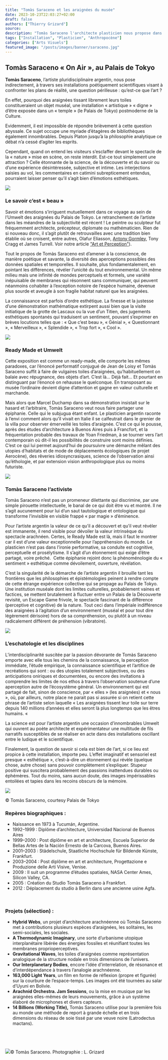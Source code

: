 ```yaml
---
title: "Tomàs Saraceno et les araignées du musée"
date: 2023-10-23T22:03:27+02:00
draft: false
authors: ["Thierry Grizard"]
source: 
description: "Tomàs Saraceno l'architecte plasticien nous propose dans ses projets des utopies visibles et palpables la plupart lui sont inspirées par les araignées."
tags: ["Installation", "Plasticien", "Anthropocène"]
categories: ["Arts Visuels"]
featured_image: "/posts/images/banner/saraceno.jpg"
---
```

## Tomàs Saraceno « On Air », au Palais de Tokyo

**Tomàs Saraceno**, l’artiste pluridisciplinaire argentin, nous pose indirectement, à travers ses installations poétiquement scientifiques visant à confronter les plans de réalité, une question périlleuse : qu’est-ce que l’art ?

En effet, pourquoi des araignées tissant librement leurs toiles constitueraient un objet muséal, une installation « artistique » « digne » d’être exposée dans un « temple » (le Palais de Tokyo) postmoderne de la Culture.

Evidemment, il est impossible de répondre brièvement à cette question abyssale. Ce sujet occupe une myriade d’étagères de bibliothèques également innombrables. Depuis Platon jusqu’à la philosophie analytique ce débat n’a cessé d’agiter les esprits.

Cependant, quand on entend les visiteurs s’esclaffer devant le spectacle de la « nature » mise en scène, on reste interdit. Est-ce tout simplement une attraction ? Celle étonnante de la science, de la découverte et du savoir ou d’une expérience désintéressée, subjective et intime. Les interjections saisies au vol, les commentaires en catimini subrepticement entendus, pourraient laisser penser qu’il s’agit bien d’émotions esthétiques.

![](/posts/images/saraceno/tomas-saraceno_spider_on-air_palais-de-tokyo-51.jpg)

### Le savoir c’est « beau »

Savoir et émotions s’irriguent mutuellement dans ce voyage au sein de l’Umwelt des araignées du Palais de Tokyo. Le retranchement de l’artiste dans les méandres de la subjectivité est récent ! Le peintre ou sculpteur fut fréquemment architecte, précepteur, diplomate ou mathématicien. Rien de si nouveau donc, il s’agit plutôt de retrouvailles avec une tradition bien établie où se croisent, entre autres, Olafur Eliasson, [Antony Gormley](/tags/antony-gormley/), Tony Cragg et James Turrell. Voir notre article ["Art et Perception"](/art-et-perception-art-contemporain/)).

Tout le propos de Tomàs Saraceno est d’amener à la conscience, de manière poétique et savante, la diversité des aperceptions possibles des données spatiales et temporelles. Il souhaite, plus fondamentalement, en pointant les différences, révéler l’unicité du tout environnemental. Un même milieu mais une infinité de mondes perceptuels et formels, une variété inépuisable de membranes qui résonnent sans communiquer, qui peuvent néanmoins cohabiter à l’exception notoire de l’espèce humaine, devenue plus sourde et aveugle à son fragile habitat naturel que les araignées.

La connaissance est parfois d’ordre esthétique. La finesse et la justesse d’une démonstration mathématique extirpent aussi bien que la visite initiatique de la grotte de Lascaux ou la vue d’un Titien, des jugements esthétiques spontanés qui traduisent un sentiment, pouvant s’exprimer en brèves locutions telles que : « Que c’est beau », « Génial », « Questionnant », « Merveilleux », « Splendide », « Trop fort », « Cool ».

![](/posts/images/saraceno/tomas-saraceno_spider_on-air_palais-de-tokyo-16.jpg)

### Ready Made et Umwelt

Cette exposition est comme un ready-made, elle comporte les mêmes paradoxes, car l’énoncé performatif conjugué de Jean de Loisy et Tomàs Saraceno suffit à faire de vulgaires toiles d’araignées, qu’habituellement on balaie avec répugnance, des objets d’art. C’est là… Déjà fait… Et pourtant en distinguant par l’énoncé on rehausse le quelconque. En transposant au musée l’ordinaire devient digne d’attention et gagne en valeur culturelle et marchande.

Mais alors que Marcel Duchamp dans sa démonstration insistait sur le hasard et l’arbitraire, Tomàs Saraceno veut nous faire partager une épiphanie. Celle qui le subjugua étant enfant. Le plasticien argentin raconte à l’envi comment alors qu’il vivait en Italie il se calfeutrait dans le grenier de la villa pour observer émerveillé les toiles d’araignée. C’est ce qui le pousse, après des études d’architecture à Buenos Aires puis à Francfort, et la fréquentation probable des travaux de Yoan Friedman, à se tourner vers l’art contemporain où dit-il les possibilités de construire sont moins définies. C’est ce qui lui permet aujourd’hui de poursuivre une démarche mêlant des utopies d’habitats et de mode de déplacements écologiques (le projet Aerocène), des rêveries idiosyncrasiques, science de l’observation ainsi qu’éthologie, et par extension vision anthropologique plus ou moins futuriste.

![](/posts/images/saraceno/tomas-saraceno_spider_on-air_palais-de-tokyo-13.jpg)

### Tomàs Saraceno l’activiste

Tomàs Saraceno n’est pas un promeneur dilettante qui discrimine, par une simple pirouette intellectuelle, le banal de ce qui doit être vu et montré. Il ne s’agit aucunement pour lui d’un saut tautologique et ontologique qui transforme l’invisible en visible frappé « par magie » d’éminence.

Pour l’artiste argentin la valeur de ce qu’il a découvert et qu’il veut révéler est immanente, il rend visible pour dévoiler la valeur intrinsèque du spectacle arachnéen. Certes, le Ready Made est là, mais il faut le montrer car il est d’une valeur exceptionnelle pour l’appréhension du monde. Le plasticien n’est pas dans l’ironie performative, sa conduite est cognitive, perceptuelle et prosélytisme. Il s’agit d’un étonnement qui exige d’être partagé, voire prêché.  Cette épiphanie rejoint donc la phénoménologie du « sentiment » esthétique comme dévoilement, ouverture, révélation.

C’est la singularité de la démarche de l’artiste argentin il brouille tant les frontières que les philosophies et épistémologies peinent à rendre compte de cette étrange expérience collective qui se propage au Palais de Tokyo. Une institution muséale dont les limites culturelles, probablement vaines et factices, se mettent brutalement à fluctuer entre un Palais de la Découverte revisité, un Escape Game frivole, le spectacle fascinant de la différence (perceptive et cognitive) de la nature. Tout ceci dans l’impériale indifférence des araignées à l’agitation d’un environnement (muséal et pour tout dire légèrement dérisoire) hors de sa compréhension, ou plutôt à un niveau radicalement différent de préhension (vibratoire).

![](/posts/images/saraceno/tomas-saraceno_spider_on-air_palais-de-tokyo-10.jpg)

### L’eschatologie et les disciplines

L’interdisciplinarité suscitée par la passion dévorante de Tomàs Saraceno emporte avec elle tous les chemins de la connaissance, la perception immédiate, l’étude empirique, la connaissance scientifique et l’artifice de recréations qui sont : ou des utopies totalement subjectives, ou des anticipations oniriques et documentées, ou encore des invitations à comprendre les limites de nos ethos à travers l’observation soutenue d’une aperception autre de l’écosystème général. Un environnement qui est partagé de fait, sinon de conscience, par « elles » (les araignées) et « nous », où, par ailleurs, notre place ne parait pas si assurée si on retient cette phrase de l’artiste selon laquelle « Les araignées tissent leur toile sur terre depuis 140 millions d’années et elles seront là plus longtemps que les êtres humains. «

La science est pour l’artiste argentin une occasion d’innombrables Umwelt qui ouvrent au poète architecte et expérimentateur une multitude de fils narratifs susceptibles de se réaliser en acte dans des installations oscillant entre le ludique et le scientifique.

Finalement, la question de savoir si cela est bien de l’art, si ce lieu est propice à cette installation, importe peu. L’effet imaginatif et sensoriel est presque « esthétique », c’est-à-dire un étonnement qui révèle (quelque chose, autre chose) sans pouvoir complètement s’expliquer. Stupeur positive qui suscitera probablement des passions inattendues durables ou éphémères. Tout du moins, sans aucun doute, des images impérissables entoilées et tapies dans les recoins obscurs de la mémoire.

![](/posts/images/saraceno/tomas-saraceno_spider_on-air_palais-de-tokyo-4.jpg)

© Tomàs Saraceno, courtesy Palais de Tokyo

### Repères biographiques :

* Naissance en 1973 à Tucumán, Argentine.
* 1992–1999 : Diplôme d’architecture, Universidad Nacional de Buenos Aires
* 1999–2000 : Post diplôme en art et architecture, Escuela Superior de Bellas Artes de la Nación Ernesto de la Carcova, Buenos Aires.
* 2001–2003 : Städelschule, Staatliche Hochschule für Bildende Künste, Frankfurt.
* 2003–2004 : Post diplôme en art et architecture, Progettazione e Produzione delle Arti Visive, Venise.
* 2009 : Il suit un programme d’études spatiales, NASA Center Ames, Silicon Valley, CA.
* 2005 : Création du Studio Tomàs Saraceno à Frankfort.
* 2012 : Déplacement du studio à Berlin dans une ancienne usine Agfa.

⠀
### Projets (sélection) :

* **Hybrid Webs**, un projet d’architecture arachnéenne où Tomàs Saraceno met à contributions plusieurs espèces d’araignées, les solitaires, les semi-sociales, les sociales.
* **A Thermodynamic Imaginary**, une sorte d’urbanisme utopique interplanétaire libérée des énergies fossiles et réunifiant toutes les membranes proprioperceptives.
* **Gravitational Waves**, les toiles d’araignées comme représentation analogique de la structure nodale en trois dimensions de l’univers.
* **Our Interplanetary Bodies**, encore l’idée d’interrelation, de résonance et d’interdépendance à travers l’analogie arachnéenne.
* **163,000 Light Years**, un film en forme de réflexion (propre et figurée) sur la courbure de l’espace-temps. Les images ont été tournées au salar d’Uyuni en Bolivie.
* **Arachnid Orchestra. Jam Sessions**, ou la mise en musique par les araignées elles-mêmes de leurs mouvements, grâce à un système élaboré de microphones et divers capteurs.
* **14 Billions (Working Title),** Tomàs Saraceno utilise pour la première fois au monde une méthode de report à grande échelle et en trois dimensions du réseau de soie tissé par une veuve noire (Latrodectus mactans).

⠀
---

![](/posts/images/saraceno/tomas-saraceno_spider_on-air_palais-de-tokyo-22.jpg)© Tomàs Saraceno. Photographie : L. Grizard
